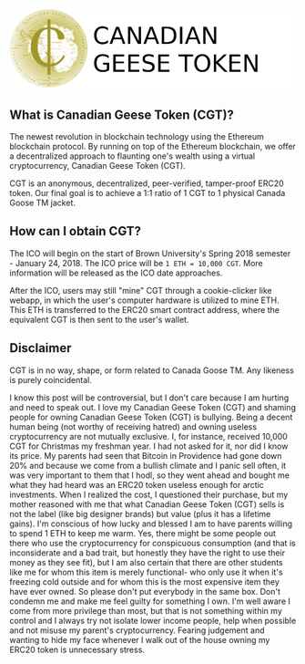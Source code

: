 ![Canadian Geese Token Logo](logo/CGT.png)

## What is Canadian Geese Token (CGT)?
The newest revolution in blockchain technology using the Ethereum blockchain protocol. By running on top of the Ethereum blockchain, we offer a decentralized approach to flaunting one's wealth using a virtual cryptocurrency, Canadian Geese Token (CGT).

CGT is an anonymous, decentralized, peer-verified, tamper-proof ERC20 token. Our final goal is to achieve a 1:1 ratio of 1 CGT to 1 physical Canada Goose TM jacket.

## How can I obtain CGT?
The ICO will begin on the start of Brown University's  Spring 2018 semester - January 24, 2018. The ICO price will be `1 ETH = 10,000 CGT`. More information will be released as the ICO date approaches.

After the ICO, users may still "mine" CGT through a cookie-clicker like webapp, in which the user's computer hardware is utilized to mine ETH. This ETH is transferred to the ERC20 smart contract address, where the equivalent CGT is then sent to the user's wallet.

## Disclaimer
CGT is in no way, shape, or form related to Canada Goose TM. Any likeness is purely coincidental.

I know this post will be controversial, but I don't care because I am hurting and need to speak out. I love my Canadian Geese Token (CGT) and shaming people for owning Canadian Geese Token (CGT) is bullying. Being a decent human being (not worthy of receiving hatred) and owning useless cryptocurrency are not mutually exclusive. I, for instance, received 10,000 CGT for Christmas my freshman year. I had not asked for it, nor did I know its price. My parents had seen that Bitcoin in Providence had gone down 20% and because we come from a bullish climate and I panic sell often, it was very important to them that I hodl, so they went ahead and bought me what they had heard was an ERC20 token useless enough for arctic investments. When I realized the cost, I questioned their purchase, but my mother reasoned with me that what Canadian Geese Token (CGT) sells is not the label (like big designer brands) but value (plus it has a lifetime gains). I'm conscious of how lucky and blessed I am to have parents willing to spend 1 ETH to keep me warm. Yes, there might be some people out there who use the cryptocurrency for conspicuous consumption (and that is inconsiderate and a bad trait, but honestly they have the right to use their money as they see fit), but I am also certain that there are other students like me for whom this item is merely functional- who only use it when it's freezing cold outside and for whom this is the most expensive item they have ever owned. So please don't put everybody in the same box. Don't condemn me and make me feel guilty for something I own. I'm well aware I come from more privilege than most, but that is not something within my control and I always try not isolate lower income people, help when possible and not misuse my parent's cryptocurrency. Fearing judgement and wanting to hide my face whenever I walk out of the house owning my ERC20 token is unnecessary stress.
